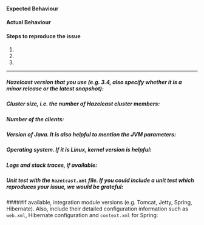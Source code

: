 #### Expected Behaviour

#### Actual Behaviour

#### Steps to reproduce the issue
1.
2.
3.

***
##### Hazelcast version that you use (e.g. 3.4, also specify whether it is a minor release or the latest snapshot):

##### Cluster size, i.e. the number of Hazelcast cluster members:

##### Number of the clients:

##### Version of Java. It is also helpful to mention the JVM parameters:

##### Operating system. If it is Linux, kernel version is helpful:

##### Logs and stack traces, if available:

##### Unit test with the `hazelcast.xml` file. If you could include a unit test which reproduces your issue, we would be grateful:

#####If available, integration module versions (e.g. Tomcat, Jetty, Spring, Hibernate). Also, include their  detailed configuration information such as `web.xml`, Hibernate configuration and `context.xml` for Spring: